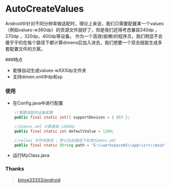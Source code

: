 # AutoCreateValues
Android中针对不同分辨率做适配时，理论上来说，我们只需要配置某一个values（例如values-w360dp）的资源文件就好了，但是我们还得考虑兼容240dp ，270dp ，320dp，400dp等设备。
作为一个高效(偷懒)的程序员，我们明显不会傻乎乎的在每个路径下都计算dimens后加入进去，我们想要一个双击就能生成多套配置文件的方案。

###特点

- 能够自动生成values-wXXXdp文件夹
- 支持dimen.xml中dp和sp

### 使用

- 在Config.java中进行配置
```java
    //需要适配的设备配置
    public final static int[] supportDevices = { 853 };

    //dimens.xml 计算基础 1280dp
    public final static int defaultValue = 1280;

    //values 文件夹路径 。默认在此路径下存放dimens.xml
    public final static String path = "E:\\workspaceAS\\app\\src\\main\\res\\values-w1280dp";
```
- 运行MyClass.java

### Thanks

> [binye33333/android](https://github.com/binye33333/android/)